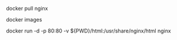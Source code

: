 docker pull nginx 

docker images

docker run -d -p 80:80 -v ${PWD}/html:/usr/share/nginx/html nginx